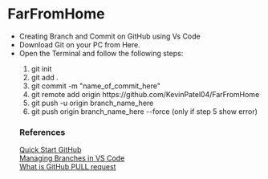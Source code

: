 <h1>FarFromHome</h1>
<ul>
<li>Creating Branch and Commit on GitHub using Vs Code</li>
<li>Download Git on your PC from Here.</li>
<li>Open the Terminal and follow the following steps:</li>
  <ol>
    <li>git init</li>
    <li>git add .</li>
    <li>git commit -m "name_of_commit_here"</li>
    <li>git remote add origin https://github.com/KevinPatel04/FarFromHome</li>
    <li>git push -u origin branch_name_here</li>
    <li>git push origin branch_name_here --force (only if step 5 show error)</li>
  </ol>

<h3>References</h3>
<a href="">Quick Start GitHub</a><br />
<a href="">Managing Branches in VS Code</a><br />
<a href="">What is GitHub PULL request</a><br />
